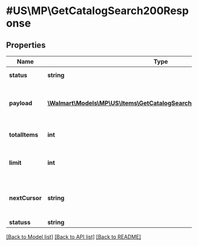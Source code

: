 # #US\MP\GetCatalogSearch200Response

## Properties

Name | Type | Description | Notes
------------ | ------------- | ------------- | -------------
**status** | **string** | Response Status | [optional]
**payload** | [**\Walmart\Models\MP\US\Items\GetCatalogSearch200ResponsePayloadInner[]**](GetCatalogSearch200ResponsePayloadInner.md) | Items included in the response list | [optional]
**totalItems** | **int** | Total items for the query | [optional]
**limit** | **int** | Number of items shown in this page | [optional]
**nextCursor** | **string** | Used for pagination to fetch the next set of items | [optional]
**statuss** | **string** |  | [optional]


[[Back to Model list]](../) [[Back to API list]](../../Api/US/MP) [[Back to README]](../../README.md)

